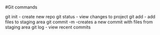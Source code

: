 #Git commands

git init - create new repo
git status  - view changes to project
git add - add files to staging area
git commit -m -creates a new commit with files from staging area
git log - view recent commits